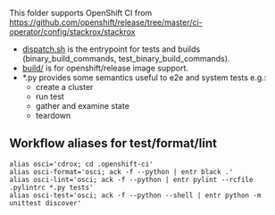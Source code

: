 This folder supports OpenShift CI from https://github.com/openshift/release/tree/master/ci-operator/config/stackrox/stackrox

- [dispatch.sh](dispatch.sh) is the entrypoint for tests and builds (binary_build_commands, test_binary_build_commands).
- [build/](build) is for openshift/release image support.
- *.py provides some semantics useful to e2e and system tests e.g.:
  - create a cluster
  - run test
  - gather and examine state
  - teardown

## Workflow aliases for test/format/lint

```
alias osci='cdrox; cd .openshift-ci'
alias osci-format='osci; ack -f --python | entr black .'
alias osci-lint='osci; ack -f --python | entr pylint --rcfile .pylintrc *.py tests'
alias osci-test='osci; ack -f --python --shell | entr python -m unittest discover'
```


